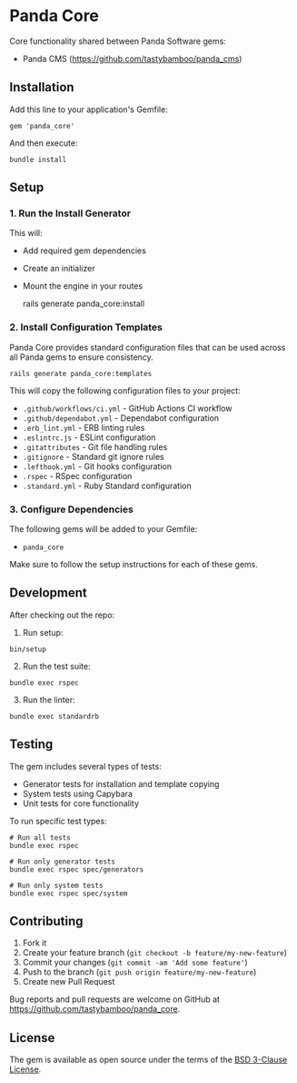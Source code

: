 # Panda Core

Core functionality shared between Panda Software gems:

- Panda CMS (https://github.com/tastybamboo/panda_cms)

## Installation

Add this line to your application's Gemfile:

```
gem 'panda_core'
```

And then execute:

```
bundle install
```

## Setup

### 1. Run the Install Generator

This will:

- Add required gem dependencies
- Create an initializer
- Mount the engine in your routes

    rails generate panda_core:install

### 2. Install Configuration Templates

Panda Core provides standard configuration files that can be used across all Panda gems to ensure consistency.

    rails generate panda_core:templates

This will copy the following configuration files to your project:

- `.github/workflows/ci.yml` - GitHub Actions CI workflow
- `.github/dependabot.yml` - Dependabot configuration
- `.erb_lint.yml` - ERB linting rules
- `.eslintrc.js` - ESLint configuration
- `.gitattributes` - Git file handling rules
- `.gitignore` - Standard git ignore rules
- `.lefthook.yml` - Git hooks configuration
- `.rspec` - RSpec configuration
- `.standard.yml` - Ruby Standard configuration

### 3. Configure Dependencies

The following gems will be added to your Gemfile:

- `panda_core`

Make sure to follow the setup instructions for each of these gems.

## Development

After checking out the repo:

1. Run setup:

```
bin/setup
```

2. Run the test suite:

```
bundle exec rspec
```

3. Run the linter:

```
bundle exec standardrb
```

## Testing

The gem includes several types of tests:

- Generator tests for installation and template copying
- System tests using Capybara
- Unit tests for core functionality

To run specific test types:

```
# Run all tests
bundle exec rspec
```

```
# Run only generator tests
bundle exec rspec spec/generators
```

```
# Run only system tests
bundle exec rspec spec/system
```

## Contributing

1. Fork it
2. Create your feature branch (`git checkout -b feature/my-new-feature`)
3. Commit your changes (`git commit -am 'Add some feature'`)
4. Push to the branch (`git push origin feature/my-new-feature`)
5. Create new Pull Request

Bug reports and pull requests are welcome on GitHub at https://github.com/tastybamboo/panda_core.

## License

The gem is available as open source under the terms of the [BSD 3-Clause License](https://opensource.org/licenses/BSD-3-Clause).
